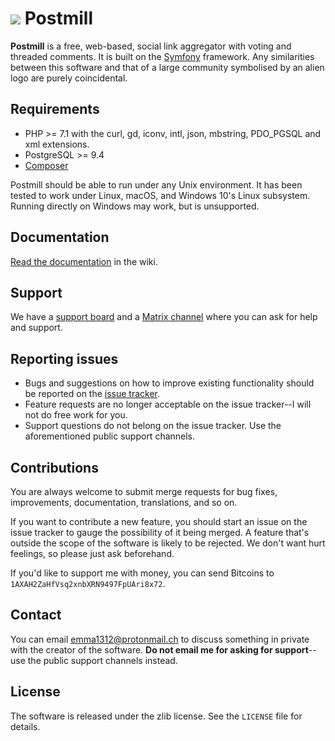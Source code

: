# ![](docs/assets/postmill-128.png) Postmill

**Postmill** is a free, web-based, social link aggregator with voting and
threaded comments. It is built on the [Symfony](https://symfony.com/) framework.
Any similarities between this software and that of a large community symbolised
by an alien logo are purely coincidental.

## Requirements

* PHP >= 7.1 with the curl, gd, iconv, intl, json, mbstring, PDO_PGSQL and xml
  extensions.
* PostgreSQL >= 9.4
* [Composer](https://getcomposer.org/)

Postmill should be able to run under any Unix environment. It has been tested to
work under Linux, macOS, and Windows 10's Linux subsystem. Running directly on
Windows may work, but is unsupported.

## Documentation

[Read the documentation][wiki] in the wiki.

## Support

We have a [support board][support] and a [Matrix channel][matrix] where you can
ask for help and support.

## Reporting issues

* Bugs and suggestions on how to improve existing functionality should be
  reported on the [issue tracker][issues].
* Feature requests are no longer acceptable on the issue tracker--I will not do
  free work for you.
* Support questions do not belong on the issue tracker. Use the aforementioned
  public support channels.

## Contributions

You are always welcome to submit merge requests for bug fixes, improvements,
documentation, translations, and so on.

If you want to contribute a new feature, you should start an issue on the issue
tracker to gauge the possibility of it being merged. A feature that's outside
the scope of the software is likely to be rejected. We don't want hurt feelings,
so please just ask beforehand.

If you'd like to support me with money, you can send Bitcoins to
`1AXAH2ZaHfVsq2xnbXRN9497FpUAri8x72`.

## Contact

You can email emma1312@protonmail.ch to discuss something in private with the
creator of the software. **Do not email me for asking for support**--use the
public support channels instead.

## License

The software is released under the zlib license. See the `LICENSE` file for
details.


[issues]: https://gitlab.com/edgyemma/Postmill/issues
[matrix]: https://matrix.to/#/#postmill:matrix.org
[support]: https://community.postmill.xyz/f/Support
[wiki]: https://gitlab.com/postmill/Postmill/wikis/home
